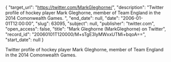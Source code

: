 {
  "target_url": "https://twitter.com/MarkGleghorne/", 
  "description": "Twitter profile of hockey player Mark Gleghorne, member of Team England in the 2014 Comonwealth Games. ", 
  "end_date": null, 
  "date": "2006-01-01T12:00:00", 
  "slug": 63095, 
  "subject": null, 
  "publisher": "twitter.com", 
  "open_access": false, 
  "title": "Mark Gleghorne (MarkGleghorne) on Twitter", 
  "record_id": "20060101T120000/M+sTgE3lyMWxxUTMi+bqoA==", 
  "start_date": null
}

Twitter profile of hockey player Mark Gleghorne, member of Team England in the 2014 Comonwealth Games. 
